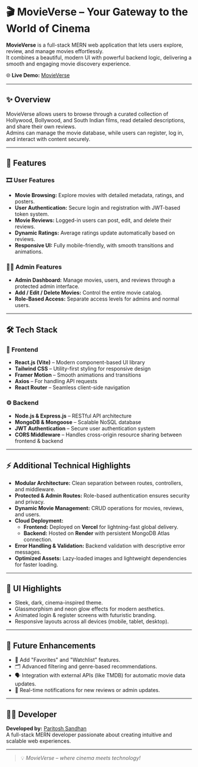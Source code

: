 # 🎬 MovieVerse – Your Gateway to the World of Cinema

**MovieVerse** is a full-stack MERN web application that lets users explore, review, and manage movies effortlessly.  
It combines a beautiful, modern UI with powerful backend logic, delivering a smooth and engaging movie discovery experience.

🌐 **Live Demo:** [MovieVerse](https://movieverse-125.vercel.app)  

---

## ✨ Overview

MovieVerse allows users to browse through a curated collection of Hollywood, Bollywood, and South Indian films, read detailed descriptions, and share their own reviews.  
Admins can manage the movie database, while users can register, log in, and interact with content securely.

---

## 🚀 Features

### 🎞 User Features
- **Movie Browsing:** Explore movies with detailed metadata, ratings, and posters.  
- **User Authentication:** Secure login and registration with JWT-based token system.  
- **Movie Reviews:** Logged-in users can post, edit, and delete their reviews.  
- **Dynamic Ratings:** Average ratings update automatically based on reviews.  
- **Responsive UI:** Fully mobile-friendly, with smooth transitions and animations.  

### 🧑‍💼 Admin Features
- **Admin Dashboard:** Manage movies, users, and reviews through a protected admin interface.  
- **Add / Edit / Delete Movies:** Control the entire movie catalog.  
- **Role-Based Access:** Separate access levels for admins and normal users.  

---

## 🛠️ Tech Stack

### 🧩 Frontend
- **React.js (Vite)** – Modern component-based UI library  
- **Tailwind CSS** – Utility-first styling for responsive design  
- **Framer Motion** – Smooth animations and transitions  
- **Axios** – For handling API requests  
- **React Router** – Seamless client-side navigation  

### ⚙️ Backend
- **Node.js & Express.js** – RESTful API architecture  
- **MongoDB & Mongoose** – Scalable NoSQL database  
- **JWT Authentication** – Secure user authentication system  
- **CORS Middleware** – Handles cross-origin resource sharing between frontend & backend  

---

## ⚡ Additional Technical Highlights

- **Modular Architecture:** Clean separation between routes, controllers, and middleware.  
- **Protected & Admin Routes:** Role-based authentication ensures security and privacy.  
- **Dynamic Movie Management:** CRUD operations for movies, reviews, and users.  
- **Cloud Deployment:**  
  - **Frontend:** Deployed on **Vercel** for lightning-fast global delivery.  
  - **Backend:** Hosted on **Render** with persistent MongoDB Atlas connection.  
- **Error Handling & Validation:** Backend validation with descriptive error messages.  
- **Optimized Assets:** Lazy-loaded images and lightweight dependencies for faster loading.  

---

## 🎥 UI Highlights

- Sleek, dark, cinema-inspired theme.  
- Glassmorphism and neon glow effects for modern aesthetics.  
- Animated login & register screens with futuristic branding.  
- Responsive layouts across all devices (mobile, tablet, desktop).  

---

## 🧠 Future Enhancements

- 🎯 Add "Favorites" and "Watchlist" features.  
- 🗂 Advanced filtering and genre-based recommendations.  
- 🗣 Integration with external APIs (like TMDB) for automatic movie data updates.  
- 🔔 Real-time notifications for new reviews or admin updates.  

---

## 👨‍💻 Developer

**Developed by:** [Paritosh Sandhan](https://github.com/Paritosh125)  
A full-stack MERN developer passionate about creating intuitive and scalable web experiences.

---

> 💡 *MovieVerse – where cinema meets technology!*
